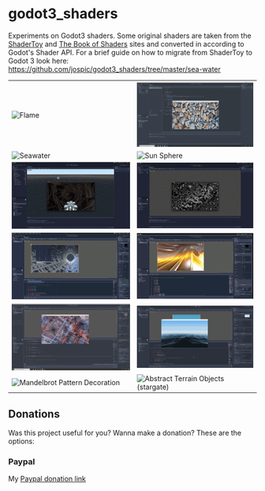 # godot3_shaders
Experiments on Godot3 shaders. Some original shaders are taken from the [ShaderToy](https://www.shadertoy.com/) and [The Book of Shaders](https://thebookofshaders.com/) sites and converted in according to Godot's Shader API.
For a brief guide on how to migrate from ShaderToy to Godot 3 look here: https://github.com/jospic/godot3_shaders/tree/master/sea-water

<table><tr><td>
  <img src="flame/thumb/flame.gif" alt="Flame" title="Flame" width="350"  /> </td><td> <img src="raindrops/thumb/raindrops.gif" alt="Raindrops" title="Raindrops" width="350"  /> </td></tr><tr><td>   	  	
  <img src="sea-water/thumb/shader-seawater.gif" alt="Seawater" 	title="Seawater" width="350"  /> </td><td> <img src="sun-sphere/thumb/shader-solar-sphere.gif" alt="Sun Sphere" 	title="Sun Spheres" width="350"  /> </td></tr><tr><td>  	  	  	
  <img src="roots/thumb/roots.gif" alt="Roots" 	title="Roots" width="350"  />  </td> <td> <img src="noise/thumb/noise.gif" alt="Noise" 	title="Noise" width="350"  />  	</td></tr>
  <tr><td>  	  	  	
  <img src="tunnel/thumb/tunnel.gif" alt="Tunnel" 	title="Tunnel" width="350"  />  </td> <td> <img src="mandelbox/thumb/mandelbox.gif" alt="Mandelbox" 	title="Mandelbox" width="350"  />  	</td></tr>
  <tr><td>  	  	  	
  <img src="traced-tunnel/thumb/traced-tunnel.gif" alt="Traced Tunnel" 	title="Traced Tunnel" width="350"  />  </td> <td> <img src="fast-ocean/thumb/fastocean.gif" alt="Fast Procedural Ocean" 	title="Fast Procedural Ocean" width="350"  /> 	</td></tr>
  <tr><td>  	  	  	
  <img src="mandelbrot-pattern/thumb/mandelbrot-pattern.gif" alt="Mandelbrot Pattern Decoration" 	title="Mandelbrot Pattern Decoration" width="350"  />  </td> <td> <img src="stargate/thumb/stargate.gif" alt="Abstract Terrain Objects (stargate)" 	title="Abstract Terrain Objects (stargate)" width="350"  /> </td></tr>
  
  </table> 	   	  	

Donations
---------
Was this project useful for you? Wanna make a donation? These are the options:

### Paypal

My [Paypal donation link](https://www.paypal.me/donatejospic?locale.x=it_IT)
